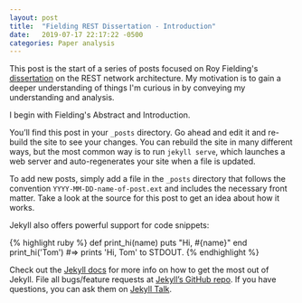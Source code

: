 ```yaml
---
layout: post
title:  "Fielding REST Dissertation - Introduction"
date:   2019-07-17 22:17:22 -0500
categories: Paper analysis
---
```


This post is the start of a series of posts focused on Roy Fielding's [dissertation][fielding-dissertation] on the REST network architecture. My motivation is to gain a deeper understanding of things I'm curious in by conveying my understanding and analysis.

I begin with Fielding's Abstract and Introduction. 

You’ll find this post in your `_posts` directory. Go ahead and edit it and re-build the site to see your changes. You can rebuild the site in many different ways, but the most common way is to run `jekyll serve`, which launches a web server and auto-regenerates your site when a file is updated.

To add new posts, simply add a file in the `_posts` directory that follows the convention `YYYY-MM-DD-name-of-post.ext` and includes the necessary front matter. Take a look at the source for this post to get an idea about how it works.

Jekyll also offers powerful support for code snippets:

{% highlight ruby %}
def print_hi(name)
  puts "Hi, #{name}"
end
print_hi('Tom')
#=> prints 'Hi, Tom' to STDOUT.
{% endhighlight %}

Check out the [Jekyll docs][jekyll-docs] for more info on how to get the most out of Jekyll. File all bugs/feature requests at [Jekyll’s GitHub repo][jekyll-gh]. If you have questions, you can ask them on [Jekyll Talk][jekyll-talk].

[fielding-dissertation]: https://www.ics.uci.edu/~fielding/pubs/dissertation/top.htm
[jekyll-docs]: https://jekyllrb.com/docs/home
[jekyll-gh]:   https://github.com/jekyll/jekyll
[jekyll-talk]: https://talk.jekyllrb.com/
